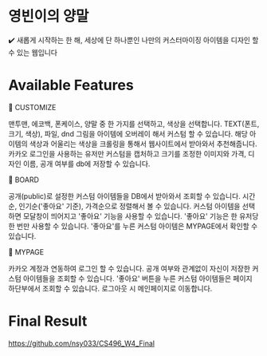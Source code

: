 # 영빈이의 양말
✔️ 새롭게 시작하는 한 해, 세상에 단 하나뿐인 나만의 커스터마이징 아이템을 디자인 할 수 있는 웹입니다

# Available Features

📌 CUSTOMIZE

맨투맨, 에코백, 폰케이스, 양말 중 한 가지를 선택하고, 색상을 선택합니다.
TEXT(폰트, 크기, 색상), 파일, dnd 그림을 아이템에 오버레이 해서 커스텀 할 수 있습니다.
해당 아이템의 색상과 어울리는 색상을 크롤링을 통해서 웹사이트에서 받아와서 추천해줍니다.
카카오 로그인을 사용하는 유저만 커스텀을 캡처하고 크기를 조정한 이미지와 가격, 디자인 이름, 공개 여부를 db에 저장할 수 있습니다.

📌 BOARD

공개(public)로 설정한 커스텀 아이템들을 DB에서 받아와서 조회할 수 있습니다.
시간순, 인기순('좋아요' 기준), 가격순으로 정렬해서 볼 수 있습니다.
커스텀 아이템을 선택하면 모달창이 띄어지고 '좋아요' 기능을 사용할 수 있습니다. '좋아요' 기능은 한 유저당 한 번만 사용할 수 있습니다.
'좋아요'를 누른 커스텀 아이템은 MYPAGE에서 확인할 수 있습니다.

📌 MYPAGE

카카오 계정과 연동하여 로그인 할 수 있습니다.
공개 여부와 관계없이 자신이 저장한 커스텀 아이템들을 조회할 수 있습니다.
'좋아요' 버튼을 누른 커스텀 아이템들은 페이지 하단부에서 조회할 수 있습니다.
로그아웃 시 메인페이지로 이동합니다.

# Final Result
https://github.com/nsy033/CS496_W4_Final
